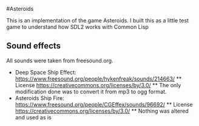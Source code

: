 #Asteroids

This is an implementation of the game Asteroids. I built this as a little test game to understand how SDL2 works with Common Lisp

## Sound effects
All sounds were taken from freesound.org.

* Deep Space Ship Effect: https://www.freesound.org/people/hykenfreak/sounds/214663/
** License https://creativecommons.org/licenses/by/3.0/
** The only modification done was to convert it from mp3 to ogg format.
* Asteroids Ship Fire: https://www.freesound.org/people/CGEffex/sounds/96692/
** License https://creativecommons.org/licenses/by/3.0/
** Nothing was altered and used as is
